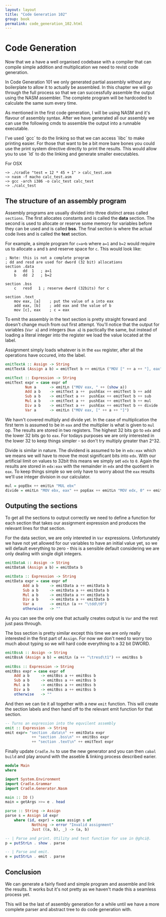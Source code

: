 ```yaml
---
layout: layout
title: "Code Generation 102"
group: book
permalink: code_generation_102.html
---
```


# Code Generation

Now that we a have a well organised codebase with a compiler that can compile simple addition and multiplication we need to revist code generation.

In Code Generation 101 we only generated partial assembly without any boilerplate to allow it to actually be assembled.  In this chapter we will go through the full process so that we can successfully assemble the output using the NASM assembler.  The complete program will be hardcoded to calculate the same sum every time.

As mentioned in the first code generation, I will be using NASM and it's flavour of assembly syntax.  After we have generated all our assembly we can use the following cmds to assemble the output into a runnable executable.

<aside class="col-xs-12 col-sm-4 pull-right well">I've used `gcc` to do the linking so that we can access `libc` to make printing easier.  For those that want to be a bit more bare bones you could use the print system directive directly to print the results.  This would allow you to use `ld` to do the linking and generate smaller executables.</aside>

For OSX

	~> ./cradle "test = 12 * 45 + 1" > calc_test.asm
	~> nasm -f macho calc_test.asm 
	~> gcc -arch i386 -o calc_test calc_test
	~> ./calc_test 

## The structure of an assembly program

Assembly programs are usually divided into three distinct areas called `sections`. The first allocates constants and is called the **data** section. The second is used to allocate or reserve some memory for variables before they can be used and is called **bss**.  The final section is where the actual code lives and is called the **text** section.  

For example, a simple program for `c=a+b` where `a=1` and `b=2` would require us to allocate `a` and `b` and reserve space for `c`.  This would look like:

    ; Note: this is not a complete program 
    ; dd and resd are used for dword (32 bit) allocations
    section .data
        a	dd	1   ; a=1 
        b   dd  2   ; b=2

    section .bss
        c   resd   1 ; reserve dword (32bits) for c

    section .text
        mov eax, [a]    ; put the value of a into eax
        add eax, [b]    ; add eax and the value of b
        mov [c], eax    ; c = eax

To emit the assembly in the text section is pretty straight forward and doesn't change much from out first attempt.  You'll notice that the output for variables (`Var a`) and integers (`Num a`) is pactically the same, but instead of loading a literal integer into the register we load the value located at the label.

Assignment simply loads whatever is in the `eax` register, after all the operations have occured, into the label.

~~~ Haskell
emitTextA :: Assign -> String
emitTextA (Assign a b) = emitText b ++ emitLn ("MOV [" ++ a ++ "], eax")

emitText :: Expression -> String
emitText expr = case expr of 
         Num a      -> emitLn ("MOV eax, " ++ (show a))
         Add a b    -> emitText a ++  pushEax ++ emitText b ++ add
         Sub a b    -> emitText a ++  pushEax ++ emitText b ++ sub
         Mul a b    -> emitText a ++  pushEax ++ emitText b ++ mul
         Div a b    -> emitText a ++  pushEax ++ emitText b ++ divide
         Var a      -> emitLn ("MOV eax, [" ++ a ++ "]")
~~~

We havn't covered multiply and divide yet.  In the case of multiplication the first term is assumed to be in `eax` and the multiplier is what is given to `mul` op.  The results are stored in two registers.  The highest 32 bits go to `edx` and the lower 32 bits go to `eax`.  For todays purposes we are only interested in the lower 32 to keep things simpler - so don't try multiply greater than 2^32.

Divide is similar in nature.  The dividend is assumed to be in `edx:eax` which we means we will have to move the most significant bits into `edx`. With our artificial limit on values to 32bit this means we simply set `edx` to `0`.  Again the results are stored in `edx:eax` with the remainder in `edx` and the quotient in `eax`.  To keep things simple so we only have to worry about the `eax` results we'll use integer division in our calculator.

~~~ Haskell
mul = popEbx ++ emitLn "MUL ebx"
divide = emitLn "MOV ebx, eax" ++ popEax ++ emitLn "MOV edx, 0" ++ emitLn "DIV ebx"
~~~

## Outputing the sections

To get all the sections to output correctly we need to define a function for each section that takes our assignment expression and produces the relevant lines for that section.

For the data section, we are only intereted in `Var` expressions.  Unfortunately we have not yet allowed for our variables to have an initial value yet, so we will default everything to zero - this is a sensible default considering we are only dealing with single digit integers.
    
~~~ Haskell
emitDataA :: Assign -> String
emitDataA (Assign a b) = emitData b

emitData :: Expression -> String
emitData expr = case expr of
        Add a b     -> emitData a ++ emitData b
        Sub a b     -> emitData a ++ emitData b
        Mul a b     -> emitData a ++ emitData b
        Div a b     -> emitData a ++ emitData b
        Var a 		-> emitLn (a ++ "\tdd\t0")
        otherwise   -> ""
~~~

As you can see the only one that actually creates output is `Var` and the rest just pass through.

The bss section is pretty similar except this time we are only really interested in the first part of `Assign`.  For now we don't need to worry too much about typing so we will hard code everything to a 32 bit DWORD.

~~~ Haskell
emitBssA :: Assign -> String
emitBssA (Assign a b) = emitLn (a ++ "\tresd\t1") ++ emitBss b
    
emitBss :: Expression -> String
emitBss expr = case expr of
    Add a b     -> emitBss a ++ emitBss b
    Sub a b     -> emitBss a ++ emitBss b
    Mul a b     -> emitBss a ++ emitBss b
    Div a b     -> emitBss a ++ emitBss b
    otherwise   -> ""
~~~

And then we can tie it all together with a new `emit` function.  This will create the section labels and then hand off to the relevant emit function for that section.

~~~ Haskell
-- Turns an expression into the equvilent assembly
emit :: Expression -> String
emit expr= "section .data\n" ++ emitData expr 
            ++ "section .bss\n" ++ emitBss expr 
            ++ "section .text\n" ++ emitText expr
~~~

Finally update `Cradle.hs` to use the new generator and you can then `cabal build` and play around with the asseble & linking process described earier.

~~~ Haskell
module Main
where

import System.Environment
import Cradle.Grammar
import Cradle.Generator.Nasm

main :: IO ()
main = getArgs >>= e . head

parse :: String -> Assign
parse s = Assign id expr
    where (id, expr) = case assign s of 
            Nothing -> error "Invalid assignment"
            Just ((a, b), _) -> (a, b)

-- | Parse and print. Utility and test function for use in @ghci@.
p = putStrLn . show . parse

-- | Parse and emit.
e = putStrLn . emit . parse
~~~

## Conclusion

We can generate a fairly fixed and simple program and assemble and link the results.  It works but it's not pretty as we haven't made this a seamless process yet.  

This will be the last of assembly generation for a while until we have a more complete parser and abstract tree to do code generation with.
